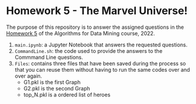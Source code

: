 # Homework 5 - The Marvel Universe!

The purpose of this repository is to answer the assigned questions in the [Homework 5](https://github.com/lucamaiano/ADM/tree/master/2022/Homework_5) of the Algorithms for Data Mining course, 2022.

1. `main.ipynb`: a Jupyter Notebook that answers the requested questions.
2. `CommandLine.sh`: the code used to provide the answers to the Commmand Line questions.
3. `Files`: contains three files that have been saved during the process so that you can reuse them without having to run the same codes over and over again.
    - G1.pkl is the first Graph
    - G2.pkl is the second Graph
    - top_N.pkl is a ordered list of heroes
